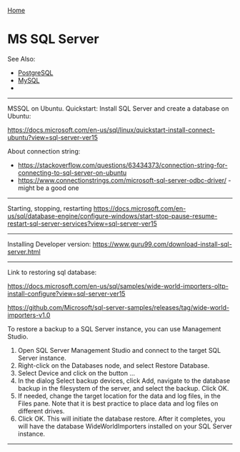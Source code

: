 [Home](Readme.md)
# MS SQL Server

See Also:

- [PostgreSQL](PostgreSQL.md)
- [MySQL](MySQL.md)
-

---

MSSQL on Ubuntu. Quickstart: Install SQL Server and create a database on Ubuntu:

https://docs.microsoft.com/en-us/sql/linux/quickstart-install-connect-ubuntu?view=sql-server-ver15

About connection string:

- https://stackoverflow.com/questions/63434373/connection-string-for-connecting-to-sql-server-on-ubuntu
- https://www.connectionstrings.com/microsoft-sql-server-odbc-driver/ - might be a good one

---

Starting, stopping, restarting
https://docs.microsoft.com/en-us/sql/database-engine/configure-windows/start-stop-pause-resume-restart-sql-server-services?view=sql-server-ver15

---

Installing Developer version:
https://www.guru99.com/download-install-sql-server.html

---

Link to restoring sql database:

https://docs.microsoft.com/en-us/sql/samples/wide-world-importers-oltp-install-configure?view=sql-server-ver15

https://github.com/Microsoft/sql-server-samples/releases/tag/wide-world-importers-v1.0

To restore a backup to a SQL Server instance, you can use Management Studio.

 1. Open SQL Server Management Studio and connect to the target SQL Server instance.
 2. Right-click on the Databases node, and select Restore Database.
 3. Select Device and click on the button ...
 4. In the dialog Select backup devices, click Add, navigate to the database backup in the filesystem of the server, and select the backup. Click OK.
 5. If needed, change the target location for the data and log files, in the Files pane. Note that it is best practice to place data and log files on different drives.
 6. Click OK. This will initiate the database restore. After it completes, you will have the database WideWorldImporters installed on your SQL Server instance.
 
---